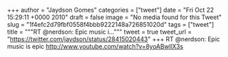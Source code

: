 
+++
author = "Jaydson Gomes"
categories = ["tweet"]
date = "Fri Oct 22 15:29:11 +0000 2010"
draft = false
image = "No media found for this Tweet"
slug = "1f4efc2d79fbf0558f4bbb9222148a726851020d"
tags = ["tweet"]
title = """RT @nerdson: Epic music i..."""
tweet = true
tweet_url = "https://twitter.com/jaydson/status/28415020443"
+++
RT @nerdson: Epic music is epic http://www.youtube.com/watch?v=8yoABwIlX3s

